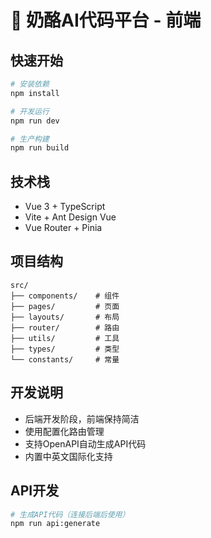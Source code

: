 # 🧀 奶酪AI代码平台 - 前端

## 快速开始

```bash
# 安装依赖
npm install

# 开发运行
npm run dev

# 生产构建
npm run build
```

## 技术栈

- Vue 3 + TypeScript
- Vite + Ant Design Vue
- Vue Router + Pinia

## 项目结构

```
src/
├── components/    # 组件
├── pages/         # 页面
├── layouts/       # 布局
├── router/        # 路由
├── utils/         # 工具
├── types/         # 类型
└── constants/     # 常量
```

## 开发说明

- 后端开发阶段，前端保持简洁
- 使用配置化路由管理
- 支持OpenAPI自动生成API代码
- 内置中英文国际化支持

## API开发

```bash
# 生成API代码（连接后端后使用）
npm run api:generate
```